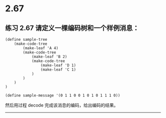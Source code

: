 # 2.67

## 练习 2.67 请定义一棵编码树和一个样例消息：

```eval-scheme
(define sample-tree
    (make-code-tree 
        (make-leaf 'A 4)
        (make-code-tree 
            (make-leaf 'B 2)
            (make-code-tree
                (make-leaf 'D 1)
                (make-leaf 'C 1)
            )
        )
    )
)

(define sample-message '(0 1 1 0 0 1 0 1 0 1 1 1 0))
```

然后用过程 decode 完成该消息的编码，给出编码的结果。

--- 

